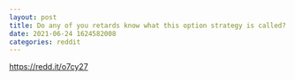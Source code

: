 ```yaml
--- 
layout: post 
title: Do any of you retards know what this option strategy is called? 
date: 2021-06-24 1624582008 
categories: reddit 
--- 
```

https://redd.it/o7cy27